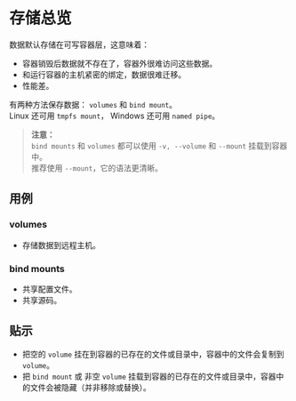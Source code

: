 # 存储总览
数据默认存储在可写容器层，这意味着：  

- 容器销毁后数据就不存在了，容器外很难访问这些数据。  
- 和运行容器的主机紧密的绑定，数据很难迁移。  
- 性能差。  

有两种方法保存数据： `volumes` 和 `bind mount`。  
Linux 还可用 `tmpfs mount`， Windows 还可用 `named pipe`。  


>**注意：**  
>`bind mounts` 和 `volumes` 都可以使用 `-v, --volume` 和 `--mount` 挂载到容器中。  
>推荐使用 `--mount`，它的语法更清晰。  

## 用例
### volumes

- 存储数据到远程主机。  

### bind mounts

- 共享配置文件。  
- 共享源码。  

## 贴示

- 把空的 `volume` 挂在到容器的已存在的文件或目录中，容器中的文件会复制到 `volume`。  
- 把 `bind mount` 或 非空 `volume` 挂载到容器的已存在的文件或目录中，容器中的文件会被隐藏（并非移除或替换）。  
